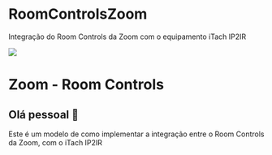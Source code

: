 # RoomControlsZoom
Integração do Room Controls da Zoom com o equipamento iTach IP2IR


<img width="auto" src="https://assets.zoom.us/images/en-us/zoom-rooms/controller/room-controls-menu.png">

# Zoom - Room Controls

## Olá pessoal 👋
Este é um modelo de como implementar a integração entre o Room Controls da Zoom, com o iTach IP2IR

